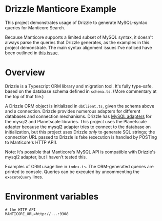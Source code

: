 # Drizzle Manticore Example

This project demonstrates usage of Drizzle to generate MySQL-syntax queries for
Manticore Search.

Because Manticore supports a limited subset of MySQL syntax, it doesn't always
parse the queries that Drizzle generates, as the examples in this project
demonstrate. The main syntax alignment issues I've noticed have
been outlined in [this issue](https://github.com/manticoresoftware/manticoresearch/issues/1824).

# Overview

Drizzle is a Typescript ORM library and migration tool. It's fully type-safe,
based on the database schema defined in `schema.ts`. (More commentary at the top
of that file.)

A Drizzle ORM object is initialized in `dbClient.ts`, given the schema above and
a connection. Drizzle provides numerous adapters for different databases and
connection mechanisms. Drizzle has [MySQL adapters](https://orm.drizzle.team/docs/get-started-mysql) for the mysql2 and Planetscale
libraries. This project uses the Planetscale adapter because the mysql2 adapter
tries to connect to the database on initialization, but this project uses
Drizzle _only_ to generate SQL strings; the connection URL passed to Drizzle is
fake (execution is handled by POSTing to Manticore's HTTP API).

Note: It's possible that Manticore's MySQL API is compatible with Drizzle's
mysql2 adapter, but I haven't tested this.

Examples of ORM usage live in `index.ts`. The ORM-generated queries are printed
to console. Queries can be executed by uncommenting the `executeQuery` lines.

# Environment variables

```
# the HTTP API
MANTICORE_URL=http://...:9308
```
